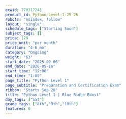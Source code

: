 ```yaml
---
ecwid: 770317241
product_id: Python-Level-1-25-26
robots: "noindex, follow"
layout: "single"
schedule_tags: ["Starting Soon"]
subject_tags: []
price: 179
price_unit: "per month"
duration: "4-6 mo"
category: "Ongoing"
weight: "63"
start_date: "2025-09-06"
end_date: "2026-05-16"
start_time: "12:00"
end_time: "1:00"
page_title: "Python Level 1"
page_subtitle: "Preparation and Certification Exam"
ribbon: "Starts Sep 20"
title: "Python Level 1 | Blue Ridge Boost"
day_tags: ["Sat"]
grade_tags: ["8th","9th","10th"]
featured: 0
---
```

